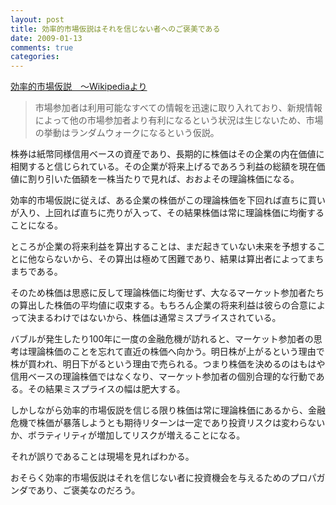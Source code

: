 ```yaml
---
layout: post
title: 効率的市場仮説はそれを信じない者へのご褒美である
date: 2009-01-13
comments: true
categories:
---
```


[効率的市場仮説　～Wikipediaより](http://ja.wikipedia.org/wiki/%E4%BA%BA%E5%B7%A5%E5%B8%82%E5%A0%B4)
> 
> 市場参加者は利用可能なすべての情報を迅速に取り入れており、新規情報によって他の市場参加者より有利になるという状況は生じないため、市場の挙動はランダムウォークになるという仮説。


株券は紙幣同様信用ベースの資産であり、長期的に株価はその企業の内在価値に相関すると信じられている。その企業が将来上げるであろう利益の総額を現在価値に割り引いた価額を一株当たりで見れば、おおよその理論株価になる。

効率的市場仮説に従えば、ある企業の株価がこの理論株価を下回れば直ちに買いが入り、上回れば直ちに売りが入って、その結果株価は常に理論株価に均衡することになる。

ところが企業の将来利益を算出することは、まだ起きていない未来を予想することに他ならないから、その算出は極めて困難であり、結果は算出者によってまちまちである。

そのため株価は思惑に反して理論株価に均衡せず、大なるマーケット参加者たちの算出した株価の平均値に収束する。もちろん企業の将来利益は彼らの合意によって決まるわけではないから、株価は通常ミスプライスされている。

バブルが発生したり100年に一度の金融危機が訪れると、マーケット参加者の思考は理論株価のことを忘れて直近の株価へ向かう。明日株が上がるという理由で株が買われ、明日下がるという理由で売られる。つまり株価を決めるのはもはや信用ベースの理論株価ではなくなり、マーケット参加者の個別合理的な行動である。その結果ミスプライスの幅は肥大する。

しかしながら効率的市場仮説を信じる限り株価は常に理論株価にあるから、金融危機で株価が暴落しようとも期待リターンは一定であり投資リスクは変わらないか、ボラティリティが増加してリスクが増えることになる。

それが誤りであることは現場を見ればわかる。

おそらく効率的市場仮説はそれを信じない者に投資機会を与えるためのプロパガンダであり、ご褒美なのだろう。
